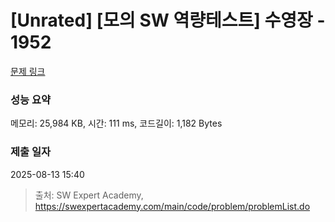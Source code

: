 # [Unrated] [모의 SW 역량테스트] 수영장 - 1952 

[문제 링크](https://swexpertacademy.com/main/code/problem/problemDetail.do?contestProbId=AV5PpFQaAQMDFAUq) 

### 성능 요약

메모리: 25,984 KB, 시간: 111 ms, 코드길이: 1,182 Bytes

### 제출 일자

2025-08-13 15:40



> 출처: SW Expert Academy, https://swexpertacademy.com/main/code/problem/problemList.do